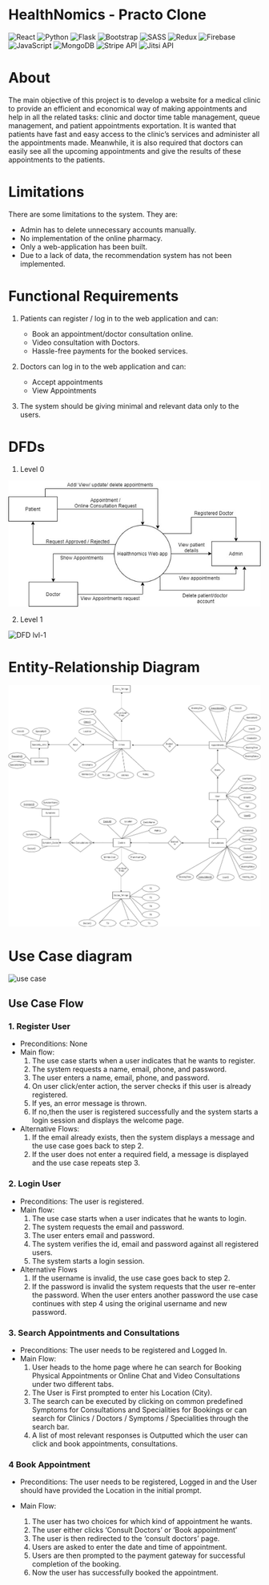 # HealthNomics - Practo Clone

![React](https://img.shields.io/badge/react-%2320232a.svg?style=for-the-badge&logo=react&logoColor=%2361DAFB) ![Python](https://img.shields.io/badge/python-%2314354C.svg?style=for-the-badge&logo=python&logoColor=white) ![Flask](https://img.shields.io/badge/flask-%23000.svg?style=for-the-badge&logo=flask&logoColor=white) ![Bootstrap](https://img.shields.io/badge/bootstrap-%23563D7C.svg?style=for-the-badge&logo=bootstrap&logoColor=white) ![SASS](https://img.shields.io/badge/SASS-hotpink.svg?style=for-the-badge&logo=SASS&logoColor=white) ![Redux](https://img.shields.io/badge/redux-%23593d88.svg?style=for-the-badge&logo=redux&logoColor=white) ![Firebase](https://img.shields.io/badge/firebase-%23039BE5.svg?style=for-the-badge&logo=firebase) ![JavaScript](https://img.shields.io/badge/javascript-%23323330.svg?style=for-the-badge&logo=javascript&logoColor=%23F7DF1E) ![MongoDB](https://img.shields.io/badge/MongoDB-%234ea94b.svg?style=for-the-badge&logo=mongodb&logoColor=white) ![Stripe API](https://img.shields.io/badge/Stripe-008CDD?style=for-the-badge&logo=Stripe&logoColor=white) ![Jitsi API](https://img.shields.io/badge/Jitsi-97979A?style=for-the-badge&logo=Jitsi&logoColor=black)

# About

The main objective of this project is to develop a website for a medical clinic to provide an efficient and economical way of making appointments and help in all the related tasks: clinic and doctor time table management, queue management, and patient appointments exportation. It is wanted that patients have fast and easy access to the clinic’s services and administer all the appointments made. Meanwhile, it is also required that doctors can easily see all the upcoming appointments and give the results of these appointments to the patients.

# Limitations

There are some limitations to the system. They are:

- Admin has to delete unnecessary accounts manually.
- No implementation of the online pharmacy.
- Only a web-application has been built.
- Due to a lack of data, the recommendation system has not been implemented.

# Functional Requirements

1.  Patients can register / log in to the web application and can:

    - Book an appointment/doctor consultation online.
    - Video consultation with Doctors.
    - Hassle-free payments for the booked services.

2.  Doctors can log in to the web application and can:

    - Accept appointments
    - View Appointments

3.  The system should be giving minimal and relevant data only to the users.

# DFDs

1. Level 0

![DFD lvl-0](dfd0.jpg)

2. Level 1

![DFD lvl-1](dfd1.jpg)

# Entity-Relationship Diagram

![ER](er.jpg)

# Use Case diagram

![use case](usecase.jpg)

## Use Case Flow

### 1. Register User

- Preconditions: None
- Main flow:
  1.  The use case starts when a user indicates that he wants to register.
  2.  The system requests a name, email, phone, and password.
  3.  The user enters a name, email, phone, and password.
  4.  On user click/enter action, the server checks if this user is already registered.
  5.  If yes, an error message is thrown.
  6.  If no,then the user is registered successfully and the system starts a login session and displays the welcome page.
- Alternative Flows:
  1.  If the email already exists, then the system displays a message and the use case goes back to step 2.
  2.  If the user does not enter a required field, a message is displayed and the use case repeats step 3.

### 2. Login User

- Preconditions: The user is registered.
- Main flow:
  1.  The use case starts when a user indicates that he wants to login.
  2.  The system requests the email and password.
  3.  The user enters email and password.
  4.  The system verifies the id, email and password against all registered users.
  5.  The system starts a login session.
- Alternative Flows
  1.  If the username is invalid, the use case goes back to step 2.
  2.  If the password is invalid the system requests that the user re-enter the password. When the user enters another password the use case continues with step 4 using the original username and new password.

### 3. Search Appointments and Consultations

- Preconditions: The user needs to be registered and Logged In.
- Main Flow:
  1.  User heads to the home page where he can search for Booking Physical Appointments or Online Chat and Video Consultations under two different tabs.
  2.  The User is First prompted to enter his Location (City).
  3.  The search can be executed by clicking on common predefined Symptoms for Consultations and Specialities for Bookings or can search for Clinics / Doctors / Symptoms / Specialities through the search bar.
  4.  A list of most relevant responses is Outputted which the user can click and book appointments, consultations.

### 4 Book Appointment

- Preconditions: The user needs to be registered, Logged in and the User should have provided the Location in the initial prompt.

- Main Flow:
  1.  The user has two choices for which kind of appointment he wants.
  2.  The user either clicks ‘Consult Doctors’ or ‘Book appointment’
  3.  The user is then redirected to the ‘consult doctors’ page.
  4.  Users are asked to enter the date and time of appointment.
  5.  Users are then prompted to the payment gateway for successful completion of the booking.
  6.  Now the user has successfully booked the appointment.
